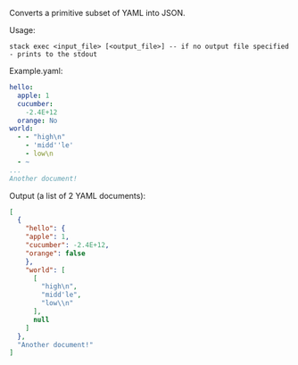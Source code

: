 Converts a primitive subset of YAML into JSON.

Usage:
```
stack exec <input_file> [<output_file>] -- if no output file specified - prints to the stdout
```

Example.yaml:
```yaml
hello:
  apple: 1
  cucumber:
    -2.4E+12
  orange: No
world:
  - - "high\n"
    - 'midd''le'
    - low\n
  - ~
...
Another document!
```
Output (a list of 2 YAML documents):
```json
[
  {
    "hello": {
    "apple": 1,
    "cucumber": -2.4E+12,
    "orange": false
    },
    "world": [
      [
        "high\n",
        "midd'le",
        "low\\n"
      ],
      null
    ]
  },
  "Another document!"
]
```
